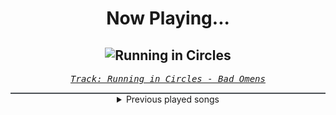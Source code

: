 <div align="center"> 
<h1>Now Playing...</h1>

![Running in Circles](https://i.scdn.co/image/ab67616d00001e02dc5398e2eb5060603d86b50d)
--
_<samp><a href="https://open.spotify.com/track/2SIu08euP8FMrnAsbaHGLE">Track: Running in Circles - Bad Omens</a></samp>_

<div style="border: 1px #4B5054 solid"></div>
<details>
  <summary>
    Previous played songs
  </summary>
  <table>
    <thead>
      <tr>
        <th>
          Artist
        </th>
        <th>
          Song
        </th>
        <th>
          Link
        </th>
      </tr>
    </thead>
    <tbody>
      <tr><td>Bad Omens</td><td>Running in Circles</td><td><a href="https://open.spotify.com/track/2SIu08euP8FMrnAsbaHGLE">https://open.spotify.com/track/2SIu08euP8FMrnAsbaHGLE</a></td></tr><tr><td>Too Close To Touch</td><td>Sympathy</td><td><a href="https://open.spotify.com/track/1s4Nc5XFspnFHEHLv92gak">https://open.spotify.com/track/1s4Nc5XFspnFHEHLv92gak</a></td></tr><tr><td>Bad Omens</td><td>Never Know</td><td><a href="https://open.spotify.com/track/2K1ENoIs1y6M5nFdJhLpvU">https://open.spotify.com/track/2K1ENoIs1y6M5nFdJhLpvU</a></td></tr><tr><td>Motionless In White</td><td>Voices</td><td><a href="https://open.spotify.com/track/0SnvI0twJ1Mnh0rJlBRrf0">https://open.spotify.com/track/0SnvI0twJ1Mnh0rJlBRrf0</a></td></tr><tr><td>Bad Omens</td><td>CONCRETE JUNGLE</td><td><a href="https://open.spotify.com/track/6yCysJaY0lFqHnrHvaR4pF">https://open.spotify.com/track/6yCysJaY0lFqHnrHvaR4pF</a></td></tr><tr><td>Motionless In White</td><td>Cyberhex</td><td><a href="https://open.spotify.com/track/2vNUATEUKbavRo2gMjHs2S">https://open.spotify.com/track/2vNUATEUKbavRo2gMjHs2S</a></td></tr><tr><td>Bad Omens</td><td>The Grey</td><td><a href="https://open.spotify.com/track/5oZy9b1lMtREB3cqOPQusD">https://open.spotify.com/track/5oZy9b1lMtREB3cqOPQusD</a></td></tr><tr><td>Motionless In White</td><td>Reincarnate</td><td><a href="https://open.spotify.com/track/4vVUoi4U6ikqH2wIoE2fmG">https://open.spotify.com/track/4vVUoi4U6ikqH2wIoE2fmG</a></td></tr><tr><td>Bad Omens</td><td>Hedonist</td><td><a href="https://open.spotify.com/track/6wj9ubbsF8hjyGH0sSqjz6">https://open.spotify.com/track/6wj9ubbsF8hjyGH0sSqjz6</a></td></tr><tr><td>Motionless In White</td><td>Sign Of Life</td><td><a href="https://open.spotify.com/track/73QoCfWJJWbRYmm5nCH5Y2">https://open.spotify.com/track/73QoCfWJJWbRYmm5nCH5Y2</a></td></tr><tr><td>Bad Omens</td><td>What do you want from me?</td><td><a href="https://open.spotify.com/track/5vf08i7oQHGPKFAkSxJBcv">https://open.spotify.com/track/5vf08i7oQHGPKFAkSxJBcv</a></td></tr><tr><td>Magnolia Park</td><td>Do Or Die</td><td><a href="https://open.spotify.com/track/03hgA9bbWk17K66vN7wEzp">https://open.spotify.com/track/03hgA9bbWk17K66vN7wEzp</a></td></tr><tr><td>Bad Omens</td><td>Limits</td><td><a href="https://open.spotify.com/track/1u3OxJiXoYFdA0Fmd9yURC">https://open.spotify.com/track/1u3OxJiXoYFdA0Fmd9yURC</a></td></tr><tr><td>NOTHING MORE</td><td>IF IT DOESN'T HURT</td><td><a href="https://open.spotify.com/track/4olevV9BVXIZpcI3g8E6kI">https://open.spotify.com/track/4olevV9BVXIZpcI3g8E6kI</a></td></tr><tr><td>Bad Omens</td><td>Nowhere To Go</td><td><a href="https://open.spotify.com/track/4TzGD5Pryq8DTjv5QRuJaW">https://open.spotify.com/track/4TzGD5Pryq8DTjv5QRuJaW</a></td></tr><tr><td>In This Moment</td><td>THE PURGE</td><td><a href="https://open.spotify.com/track/3ppy9aybMMI5vPydN4qRjU">https://open.spotify.com/track/3ppy9aybMMI5vPydN4qRjU</a></td></tr><tr><td>Bad Omens</td><td>Take Me First</td><td><a href="https://open.spotify.com/track/6ERSCeGFBSwvHCvBjwrmwE">https://open.spotify.com/track/6ERSCeGFBSwvHCvBjwrmwE</a></td></tr><tr><td>The Plot In You</td><td>Divide</td><td><a href="https://open.spotify.com/track/2ciYYljvXw3vJdWi6hkEfS">https://open.spotify.com/track/2ciYYljvXw3vJdWi6hkEfS</a></td></tr><tr><td>Bad Omens</td><td>IDWT$</td><td><a href="https://open.spotify.com/track/0GRvh5JoEwVel4qDsbqmNb">https://open.spotify.com/track/0GRvh5JoEwVel4qDsbqmNb</a></td></tr><tr><td>Rain City Drive</td><td>Heavier</td><td><a href="https://open.spotify.com/track/6Ps8twA0kAJ1jSZzhvdBQI">https://open.spotify.com/track/6Ps8twA0kAJ1jSZzhvdBQI</a></td></tr>
    </tbody>
  </table>
</details>

</div>
